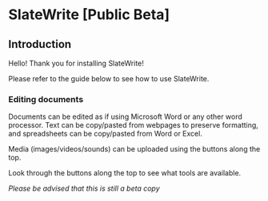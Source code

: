 # SlateWrite [Public Beta]
## Introduction
Hello! Thank you for installing SlateWrite!

Please refer to the guide below to see how to use SlateWrite.

### Editing documents
Documents can be edited as if using Microsoft Word or any other word processor. Text can be copy/pasted from webpages to preserve formatting, and spreadsheets can be copy/pasted from Word or Excel.

Media (images/videos/sounds) can be uploaded using the buttons along the top.

Look through the buttons along the top to see what tools are available.

*Please be advised that this is still a beta copy*